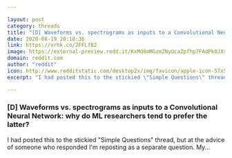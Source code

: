 ```yaml
---

layout: post
category: threads
title: "[D] Waveforms vs. spectrograms as inputs to a Convolutional Neural Network: why do ML researchers tend to prefer the latter?"
date: 2020-08-19 20:18:36
link: https://vrhk.co/2FFLfB2
image: https://external-preview.redd.it/KxMd6mMGzmZNyUcaZpfhp7FAdPk0JXrAeEtYPh_iSMo.jpg?width=1200&height=385&auto=webp&crop=1200:385,smart&s=7a1b51dec930d0fa12ee99cd875cf5e887a9f3d3
domain: reddit.com
author: "reddit"
icon: http://www.redditstatic.com/desktop2x/img/favicon/apple-icon-57x57.png
excerpt: "I had posted this to the stickied \"Simple Questions\" thread, but at the advice of someone who responded I'm reposting as a separate question. My..."

---
```


### [D] Waveforms vs. spectrograms as inputs to a Convolutional Neural Network: why do ML researchers tend to prefer the latter?

I had posted this to the stickied "Simple Questions" thread, but at the advice of someone who responded I'm reposting as a separate question. My...
